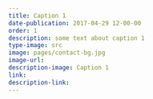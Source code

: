```yaml
---
title: Caption 1
date-publication: 2017-04-29 12-00-00
order: 1
description: some text about caption 1
type-image: src
image: pages/contact-bg.jpg
image-url: 
description-image: Caption 1
link: 
description-link: 
---
```

